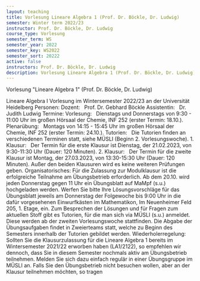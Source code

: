 ```yaml
---
layout: teaching
title: Vorlesung Lineare Algebra 1 (Prof. Dr. Böckle, Dr. Ludwig)
semester: Winter term 2022/23
instructor: Prof. Dr. Böckle, Dr. Ludwig
course_type: Vorlesung
semester_term: WS
semester_year: 2022
semester_key: WS2022
semester_sort: 20222
active: false
instructors: Prof. Dr. Böckle, Dr. Ludwig
description: Vorlesung Lineare Algebra 1 (Prof. Dr. Böckle, Dr. Ludwig)
---
```


Vorlesung "Lineare Algebra 1" (Prof. Dr. Böckle, Dr. Ludwig)

Lineare Algebra I Vorlesung im Wintersemester 2022/23 an der Universit&auml;t Heidelberg Personen: Dozent: &nbsp; Prof. Dr. Gebhard Böckle Assistentin: &nbsp; Dr. Judith Ludwig Termine: Vorlesung: &nbsp; Dienstags und Donnerstags von 9:30 - 11:00 Uhr im großen Hörsaal der Chemie, INF 252 (erster Termin: 18.10.). Plenarübung: &nbsp; Montags von 14:15 - 15:45 Uhr im großen Hörsaal der Chemie, INF 252 (erster Termin: 24.10.). Tutorien: &nbsp; Die Tutorien finden an verschiedenen Terminen statt, siehe MÜSLI (Beginn 2. Vorlesungswoche). 1. Klausur: &nbsp; Der Termin für die erste Klausur ist Dienstag, der 21.02.2023, von 9:30-11:30 Uhr (Dauer: 120 Minuten). 2. Klausur: &nbsp; Der Termin für die zweite Klausur ist Montag, der 27.03.2023, von 13:30-15:30 Uhr (Dauer: 120 Minuten). Außer den beiden Klausuren wird es keine weiteren Prüfungen geben. Organisatorisches: Für die Zulassung zur Modulklausur ist die erfolgreiche Teilnahme am Übungsbetrieb erforderlich. Ab dem 20.10. wird jeden Donnerstag gegen 11 Uhr ein Übungsblatt auf MaMpf (s.u.) hochgeladen werden. Werfen Sie bitte Ihre Lösungsvorschläge für das Übungsblatt jeweils am Donnerstag der Folgewoche bis 9:00 Uhr in die dafür vorgesehenen Einwurfkästen im Mathematikon, Im Neuenheimer Feld 205, 1. Etage, ein. Zum Besprechen der Lösungen und für Fragen zum aktuellen Stoff gibt es Tutorien, für die man sich via MÜSLI (s.u.) anmeldet. Diese werden ab der zweiten Vorlesungswoche stattfinden. Die Abgabe der Übungsaufgaben findet in Zweierteams statt, welche zu Beginn des Semesters innerhalb der Tutorien gebildet werden. Wiederholerregelung: Sollten Sie die Klausurzulassung für die Lineare Algebra 1 bereits im Wintersemester 2021/22 erworben haben (LA1/2122), so empfehlen wir dennoch, dass Sie in diesem Semester nochmals aktiv am Übungsbetrieb teilnehmen. Melden Sie sich dazu einfach regulär in einer Übungsgruppe im MÜSLI an. Falls Sie den Übungsbetrieb nicht besuchen wollen, aber an der Klausur teilnehmen möchten, so tragen

